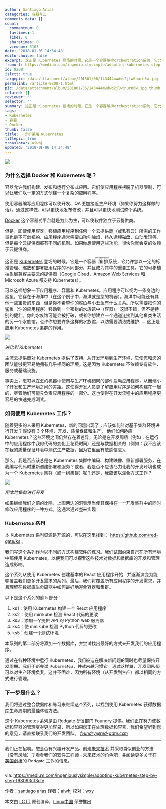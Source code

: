 ```yaml
---
author: Santiago Arias
categories: 容器与云
comments_data: []
count:
  commentnum: 0
  favtimes: 1
  likes: 0
  sharetimes: 0
  viewnum: 5103
date: '2018-01-06 14:34:48'
editorchoice: false
excerpt: 这正是 Kubernetes 登场的时候。它是一个容器编排orchestration系统，它允许您以一定的标准管理、缩放和部署应用程序的不同部分，并且成为其中的重要工具。
fromurl: https://medium.com/ingeniouslysimple/adopting-kubernetes-step-by-step-f93093c13dfe
id: 9208
islctt: true
largepic: /data/attachment/album/201801/06/143444mwdwd2jlw6nurn6w.jpg
permalink: /article-9208-1.html
pic: /data/attachment/album/201801/06/143444mwdwd2jlw6nurn6w.jpg.thumb.jpg
related: []
reviewer: ''
selector: ''
summary: 这正是 Kubernetes 登场的时候。它是一个容器编排orchestration系统，它允许您以一定的标准管理、缩放和部署应用程序的不同部分，并且成为其中的重要工具。
tags:
- Kubernetes
- 容器
- Docker
thumb: false
title: 一步步采用 Kubernetes
titlepic: true
translator: aiwhj
updated: '2018-01-06 14:34:48'
---
```


![](/data/attachment/album/201801/06/143444mwdwd2jlw6nurn6w.jpg)


### 为什么选择 Docker 和 Kubernetes 呢？


容器允许我们构建、发布和运行分布式应用。它们使应用程序摆脱了机器限制，可以让我们以一定的方式创建一个复杂的应用程序。


使用容器编写应用程序可以使开发、QA 更加接近生产环境（如果你努力这样做的话）。通过这样做，可以更快地发布修改，并且可以更快地测试整个系统。


[Docker](https://www.docker.com/what-docker) 这个容器式平台就是为此为生，可以使软件独立于云提供商。


但是，即使使用容器，移植应用程序到任何一个云提供商（或私有云）所需的工作量也是不可忽视的。应用程序通常需要自动伸缩组、持久远程磁盘、自动发现等。但是每个云提供商都有不同的机制。如果你想使用这些功能，很快你就会变的依赖于云提供商。


这正是 [Kubernetes](https://kubernetes.io/) 登场的时候。它是一个容器<ruby> 编排 <rt>  orchestration </rt></ruby>系统，它允许您以一定的标准管理、缩放和部署应用程序的不同部分，并且成为其中的重要工具。它的可移植抽象层兼容主要云的提供商（Google Cloud，Amazon Web Services 和 Microsoft Azure 都支持 Kubernetes）。


可以这样想象一下应用程序、容器和 Kubernetes。应用程序可以视为一条身边的鲨鱼，它存在于海洋中（在这个例子中，海洋就是您的机器）。海洋中可能还有其他一些宝贵的东西，但是你不希望你的鲨鱼与小丑鱼有什么关系。所以需要把你的鲨鱼（你的应用程序）移动到一个密封的水族馆中（容器）。这很不错，但不是特别的健壮。你的水族馆可能会被打破，或者你想建立一个通道连接到其他鱼类生活的另一个水族馆。也许你想要许多这样的水族馆，以防需要清洁或维护……这正是应用 Kubernetes 集群的作用。


![](/data/attachment/album/201801/06/143449h5pexztxtxopy0u4.jpg)


*进化到 Kubernetes*


主流云提供商对 Kubernetes 提供了支持，从开发环境到生产环境，它使您和您的团队能够更容易地拥有几乎相同的环境。这是因为 Kubernetes 不依赖专有软件、服务或基础设施。


事实上，您可以在您的机器中使用与生产环境相同的部件启动应用程序，从而缩小了开发和生产环境之间的差距。这使得开发人员更了解应用程序是如何构建在一起的，尽管他们可能只负责应用程序的一部分。这也使得在开发流程中的应用程序更容易的快速完成测试。


### 如何使用 Kubernetes 工作？


随着更多的人采用 Kubernetes，新的问题出现了；应该如何针对基于集群环境进行开发？假设有 3 个环境，开发、质量保证和生产， 他们如何适应 Kubernetes？这些环境之间仍然存在着差异，无论是在开发周期（例如：在运行中的应用程序中我的代码的变化上花费时间）还是与数据相关的（例如：我不应该在我的质量保证环境中测试生产数据，因为它里面有敏感信息）。


那么，我是否应该总是在 Kubernetes 集群中编码、构建映像、重新部署服务，在我编写代码时重新创建部署和服务？或者，我是否不应该尽力让我的开发环境也成为一个 Kubernetes 集群（或一组集群）呢？还是，我应该以混合方式工作？


![](/data/attachment/album/201801/06/143449p3zg33ncmumngfvz.jpg)


*用本地集群进行开发*


如果继续我们之前的比喻，上图两边的洞表示当使其保持在一个开发集群中的同时修改应用程序的一种方式。这通常通过[卷](https://kubernetes.io/docs/concepts/storage/volumes/)来实现


### Kubernetes 系列


本 Kubernetes 系列资源是开源的，可以在这里找到： <https://github.com/red-gate/ks> 。


我们写这个系列作为以不同的方式构建软件的练习。我们试图约束自己在所有环境中都使用 Kubernetes，以便我们可以探索这些技术对数据和数据库的开发和管理造成影响。


这个系列从使用 Kubernetes 创建基本的 React 应用程序开始，并逐渐演变为能够覆盖我们更多开发需求的系列。最后，我们将覆盖所有应用程序的开发需求，并且理解在数据库生命周期中如何最好地迎合容器和集群。


以下是这个系列的前 5 部分：


1. ks1：使用 Kubernetes 构建一个 React 应用程序
2. ks2：使用 minikube 检测 React 代码的更改
3. ks3：添加一个提供 API 的 Python Web 服务器
4. ks4：使 minikube 检测 Python 代码的更改
5. ks5：创建一个测试环境


本系列的第二部分将添加一个数据库，并尝试找出最好的方式来开发我们的应用程序。


通过在各种环境中运行 Kubernetes，我们被迫在解决新问题的同时也尽量保持开发周期。我们不断尝试 Kubernetes，并越来越习惯它。通过这样做，开发团队都可以对生产环境负责，这并不困难，因为所有环境（从开发到生产）都以相同的方式进行管理。


### 下一步是什么？


我们将通过整合数据库和练习来继续这个系列，以找到使用 Kubernetes 获得数据库生命周期的最佳体验方法。


这个 Kubernetes 系列是由 Redgate 研发部门 Foundry 提供。我们正在努力使数据和容器的管理变得更加容易，所以如果您正在处理数据和容器，我们希望听到您的意见，请直接联系我们的开发团队。 [*foundry@red-gate.com*](mailto:foundry@red-gate.com)




---


我们正在招聘。您是否有兴趣开发产品、创建[未来技术](https://www.red-gate.com/foundry/) 并采取类似创业的方法（没有风险）？看看我们的[软件工程师 - 未来技术](https://www.red-gate.com/our-company/careers/current-opportunities/software-engineer-future-technologies)的角色吧，并阅读更多关于在 [英国剑桥](https://www.red-gate.com/our-company/careers/living-in-cambridge)的 Redgate 工作的信息。




---


via: <https://medium.com/ingeniouslysimple/adopting-kubernetes-step-by-step-f93093c13dfe>


作者：[santiago arias](https://medium.com/@santiaago?source=post_header_lockup) 译者：[aiwhj](https://github.com/aiwhj) 校对：[wxy](https://github.com/wxy)


本文由 [LCTT](https://github.com/LCTT/TranslateProject) 原创编译，[Linux中国](https://linux.cn/) 荣誉推出